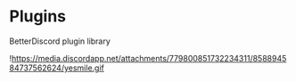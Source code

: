 # Plugins

BetterDiscord plugin library

!https://media.discordapp.net/attachments/779800851732234311/858894584737562624/yesmile.gif

